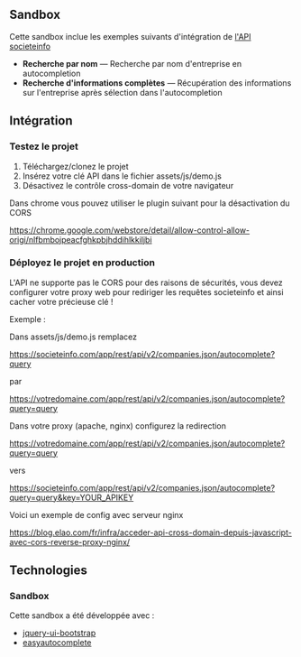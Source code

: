 Sandbox
------------

Cette sandbox inclue les exemples suivants d'intégration de [l'API societeinfo](https://societeinfo.com/api-doc/)

* **Recherche par nom** — Recherche par nom d'entreprise en autocompletion
* **Recherche d'informations complètes** — Récupération des informations sur l'entreprise après sélection dans l'autocompletion


Intégration
------------

### Testez le projet

1. Téléchargez/clonez le projet
2. Insérez votre clé API dans le fichier assets/js/demo.js
3. Désactivez le contrôle cross-domain de votre navigateur

Dans chrome vous pouvez utiliser le plugin suivant pour la désactivation du CORS

https://chrome.google.com/webstore/detail/allow-control-allow-origi/nlfbmbojpeacfghkpbjhddihlkkiljbi

### Déployez le projet en production

L'API ne supporte pas le CORS pour des raisons de sécurités, vous devez configurer votre proxy web pour rediriger les requêtes societeinfo et ainsi cacher votre précieuse clé !

Exemple :

Dans assets/js/demo.js remplacez

https://societeinfo.com/app/rest/api/v2/companies.json/autocomplete?query

par

https://votredomaine.com/app/rest/api/v2/companies.json/autocomplete?query=query

Dans votre proxy (apache, nginx) configurez la redirection


https://votredomaine.com/app/rest/api/v2/companies.json/autocomplete?query=query

vers

https://societeinfo.com/app/rest/api/v2/companies.json/autocomplete?query=query&key=YOUR_APIKEY




Voici un exemple de config avec serveur nginx

https://blog.elao.com/fr/infra/acceder-api-cross-domain-depuis-javascript-avec-cors-reverse-proxy-nginx/


Technologies
------------

### Sandbox

Cette sandbox a été développée avec :
* [jquery-ui-bootstrap](https://jquery-ui-bootstrap.github.io/jquery-ui-bootstrap/)
* [easyautocomplete](http://easyautocomplete.com/)
